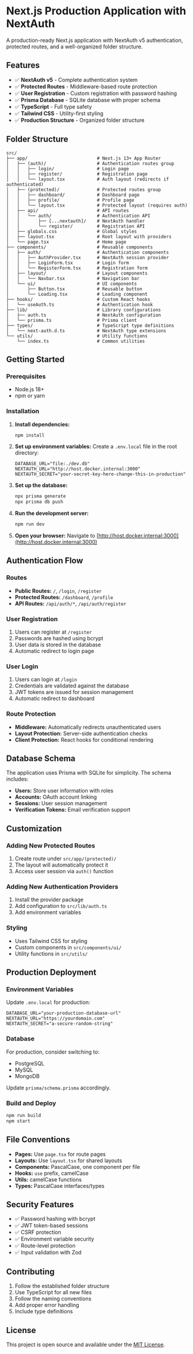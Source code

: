 # Next.js Production Application with NextAuth

A production-ready Next.js application with NextAuth v5 authentication, protected routes, and a well-organized folder structure.

## Features

- ✅ **NextAuth v5** - Complete authentication system
- ✅ **Protected Routes** - Middleware-based route protection
- ✅ **User Registration** - Custom registration with password hashing
- ✅ **Prisma Database** - SQLite database with proper schema
- ✅ **TypeScript** - Full type safety
- ✅ **Tailwind CSS** - Utility-first styling
- ✅ **Production Structure** - Organized folder structure

## Folder Structure

```
src/
├── app/                          # Next.js 13+ App Router
│   ├── (auth)/                   # Authentication routes group
│   │   ├── login/                # Login page
│   │   ├── register/             # Registration page
│   │   └── layout.tsx            # Auth layout (redirects if authenticated)
│   ├── (protected)/              # Protected routes group
│   │   ├── dashboard/            # Dashboard page
│   │   ├── profile/              # Profile page
│   │   └── layout.tsx            # Protected layout (requires auth)
│   ├── api/                      # API routes
│   │   └── auth/                 # Authentication API
│   │       ├── [...nextauth]/    # NextAuth handler
│   │       └── register/         # Registration API
│   ├── globals.css               # Global styles
│   ├── layout.tsx                # Root layout with providers
│   └── page.tsx                  # Home page
├── components/                   # Reusable components
│   ├── auth/                     # Authentication components
│   │   ├── AuthProvider.tsx      # NextAuth session provider
│   │   ├── LoginForm.tsx         # Login form
│   │   └── RegisterForm.tsx      # Registration form
│   ├── layout/                   # Layout components
│   │   └── Navbar.tsx            # Navigation bar
│   └── ui/                       # UI components
│       ├── Button.tsx            # Reusable button
│       └── Loading.tsx           # Loading component
├── hooks/                        # Custom React hooks
│   └── useAuth.ts                # Authentication hook
├── lib/                          # Library configurations
│   ├── auth.ts                   # NextAuth configuration
│   └── prisma.ts                 # Prisma client
├── types/                        # TypeScript type definitions
│   └── next-auth.d.ts            # NextAuth type extensions
└── utils/                        # Utility functions
    └── index.ts                  # Common utilities
```

## Getting Started

### Prerequisites

- Node.js 18+ 
- npm or yarn

### Installation

1. **Install dependencies:**
   ```bash
   npm install
   ```

2. **Set up environment variables:**
   Create a `.env.local` file in the root directory:
   ```env
   DATABASE_URL="file:./dev.db"
   NEXTAUTH_URL="http://host.docker.internal:3000"
   NEXTAUTH_SECRET="your-secret-key-here-change-this-in-production"
   ```

3. **Set up the database:**
   ```bash
   npx prisma generate
   npx prisma db push
   ```

4. **Run the development server:**
   ```bash
   npm run dev
   ```

5. **Open your browser:**
   Navigate to [http://host.docker.internal:3000](http://host.docker.internal:3000)

## Authentication Flow

### Routes

- **Public Routes:** `/`, `/login`, `/register`
- **Protected Routes:** `/dashboard`, `/profile`
- **API Routes:** `/api/auth/*`, `/api/auth/register`

### User Registration

1. Users can register at `/register`
2. Passwords are hashed using bcrypt
3. User data is stored in the database
4. Automatic redirect to login page

### User Login

1. Users can login at `/login`
2. Credentials are validated against the database
3. JWT tokens are issued for session management
4. Automatic redirect to dashboard

### Route Protection

- **Middleware:** Automatically redirects unauthenticated users
- **Layout Protection:** Server-side authentication checks
- **Client Protection:** React hooks for conditional rendering

## Database Schema

The application uses Prisma with SQLite for simplicity. The schema includes:

- **Users:** Store user information with roles
- **Accounts:** OAuth account linking
- **Sessions:** User session management
- **Verification Tokens:** Email verification support

## Customization

### Adding New Protected Routes

1. Create route under `src/app/(protected)/`
2. The layout will automatically protect it
3. Access user session via `auth()` function

### Adding New Authentication Providers

1. Install the provider package
2. Add configuration to `src/lib/auth.ts`
3. Add environment variables

### Styling

- Uses Tailwind CSS for styling
- Custom components in `src/components/ui/`
- Utility functions in `src/utils/`

## Production Deployment

### Environment Variables

Update `.env.local` for production:
```env
DATABASE_URL="your-production-database-url"
NEXTAUTH_URL="https://yourdomain.com"
NEXTAUTH_SECRET="a-secure-random-string"
```

### Database

For production, consider switching to:
- PostgreSQL
- MySQL  
- MongoDB

Update `prisma/schema.prisma` accordingly.

### Build and Deploy

```bash
npm run build
npm start
```

## File Conventions

- **Pages:** Use `page.tsx` for route pages
- **Layouts:** Use `layout.tsx` for shared layouts
- **Components:** PascalCase, one component per file
- **Hooks:** `use` prefix, camelCase
- **Utils:** camelCase functions
- **Types:** PascalCase interfaces/types

## Security Features

- ✅ Password hashing with bcrypt
- ✅ JWT token-based sessions
- ✅ CSRF protection
- ✅ Environment variable security
- ✅ Route-level protection
- ✅ Input validation with Zod

## Contributing

1. Follow the established folder structure
2. Use TypeScript for all new files
3. Follow the naming conventions
4. Add proper error handling
5. Include type definitions

## License

This project is open source and available under the [MIT License](LICENSE).
